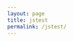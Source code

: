 ```yaml
---
layout: page
title: jstest
permalink: /jstest/
---
```


  <head>
    <script src="https://cdn.jsdelivr.net/npm/p5@1.4.1/lib/p5.js"></script>
    <script src="assets/sketch.js"></script>
  </head>
  <body>
    <main>
    </main>
  </body>

